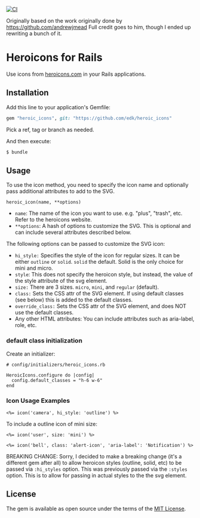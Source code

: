 

[![CI](https://github.com/edk/heroic_icons/actions/workflows/main.yml/badge.svg)](https://github.com/edk/heroic_icons/actions/workflows/main.yml)


Originally based on the work originally done by https://github.com/andrewjmead  Full credit goes to him, though I ended up rewriting a bunch of it.

# Heroicons for Rails
Use icons from [heroicons.com](https://heroicons.com) in your Rails applications.

## Installation
Add this line to your application's Gemfile:

```ruby
gem "heroic_icons", git: "https://github.com/edk/heroic_icons"
```

Pick a ref, tag or branch as needed.

And then execute:
```bash
$ bundle
```

## Usage

To use the icon method, you need to specify the icon name and optionally pass additional attributes to add to the SVG.

```
heroic_icon(name, **options)
```

* `name`: The name of the icon you want to use. e.g. "plus", "trash", etc. Refer to the heroicons website.
* `**options`: A hash of options to customize the SVG. This is optional and can include several attributes described below.

The following options can be passed to customize the SVG icon:

* `hi_style:` Specifies the style of the icon for regular sizes. It can be either `outline` or `solid`. `solid` the default.  Solid is the only choice for mini and micro.
* `style`: This does not specify the heroicon style, but instead, the value of the style attribute of the svg element.
* `size:` There are 3 sizes. `micro`, `mini`, and `regular` (default).
* `class:` Sets the CSS attr of the SVG element.  If using default classes (see below) this is added to the default classes.
* `override_class:` Sets the CSS attr of the SVG element, and does NOT use the default classes.
* Any other HTML attributes: You can include attributes such as aria-label, role, etc.

### default class initialization

Create an initializer:
```
# config/initializers/heroic_icons.rb

HeroicIcons.configure do |config|
  config.default_classes = "h-6 w-6"
end
```

### Icon Usage Examples

```
<%= icon('camera', hi_style: 'outline') %>
```

To include a outline icon of mini size:

```
<%= icon('user', size: 'mini') %>
```

```
<%= icon('bell', class: 'alert-icon', 'aria-label': 'Notification') %>
```

BREAKING CHANGE:  Sorry, I decided to make a breaking change (it's a different gem after all)
to allow heroicon styles (outline, solid, etc) to be passed via `:hi_styles` option.
This was previously passed via the `:styles` option.
This is to allow for passing in actual styles to the the svg element.

## License
The gem is available as open source under the terms of the [MIT License](https://opensource.org/licenses/MIT).
